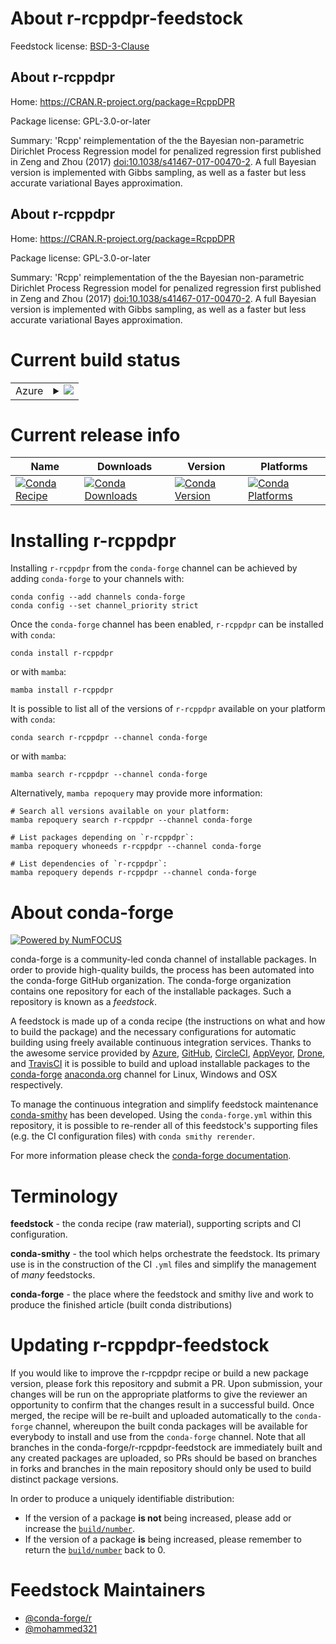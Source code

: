 About r-rcppdpr-feedstock
=========================

Feedstock license: [BSD-3-Clause](https://github.com/conda-forge/r-rcppdpr-feedstock/blob/main/LICENSE.txt)


About r-rcppdpr
---------------

Home: https://CRAN.R-project.org/package=RcppDPR

Package license: GPL-3.0-or-later

Summary: 'Rcpp' reimplementation of the the Bayesian non-parametric Dirichlet Process Regression model for penalized regression first published in Zeng and Zhou (2017) <doi:10.1038/s41467-017-00470-2>. A full Bayesian version is implemented with Gibbs sampling, as well as a faster but less accurate variational Bayes approximation.

About r-rcppdpr
---------------

Home: https://CRAN.R-project.org/package=RcppDPR

Package license: GPL-3.0-or-later

Summary: 'Rcpp' reimplementation of the the Bayesian non-parametric Dirichlet Process Regression model for penalized regression first published in Zeng and Zhou (2017) <doi:10.1038/s41467-017-00470-2>. A full Bayesian version is implemented with Gibbs sampling, as well as a faster but less accurate variational Bayes approximation.

Current build status
====================


<table>
    
  <tr>
    <td>Azure</td>
    <td>
      <details>
        <summary>
          <a href="https://dev.azure.com/conda-forge/feedstock-builds/_build/latest?definitionId=25480&branchName=main">
            <img src="https://dev.azure.com/conda-forge/feedstock-builds/_apis/build/status/r-rcppdpr-feedstock?branchName=main">
          </a>
        </summary>
        <table>
          <thead><tr><th>Variant</th><th>Status</th></tr></thead>
          <tbody><tr>
              <td>linux_64_r_base4.3</td>
              <td>
                <a href="https://dev.azure.com/conda-forge/feedstock-builds/_build/latest?definitionId=25480&branchName=main">
                  <img src="https://dev.azure.com/conda-forge/feedstock-builds/_apis/build/status/r-rcppdpr-feedstock?branchName=main&jobName=linux&configuration=linux%20linux_64_r_base4.3" alt="variant">
                </a>
              </td>
            </tr><tr>
              <td>linux_64_r_base4.4</td>
              <td>
                <a href="https://dev.azure.com/conda-forge/feedstock-builds/_build/latest?definitionId=25480&branchName=main">
                  <img src="https://dev.azure.com/conda-forge/feedstock-builds/_apis/build/status/r-rcppdpr-feedstock?branchName=main&jobName=linux&configuration=linux%20linux_64_r_base4.4" alt="variant">
                </a>
              </td>
            </tr><tr>
              <td>osx_64_r_base4.3</td>
              <td>
                <a href="https://dev.azure.com/conda-forge/feedstock-builds/_build/latest?definitionId=25480&branchName=main">
                  <img src="https://dev.azure.com/conda-forge/feedstock-builds/_apis/build/status/r-rcppdpr-feedstock?branchName=main&jobName=osx&configuration=osx%20osx_64_r_base4.3" alt="variant">
                </a>
              </td>
            </tr><tr>
              <td>osx_64_r_base4.4</td>
              <td>
                <a href="https://dev.azure.com/conda-forge/feedstock-builds/_build/latest?definitionId=25480&branchName=main">
                  <img src="https://dev.azure.com/conda-forge/feedstock-builds/_apis/build/status/r-rcppdpr-feedstock?branchName=main&jobName=osx&configuration=osx%20osx_64_r_base4.4" alt="variant">
                </a>
              </td>
            </tr><tr>
              <td>win_64_r_base4.3</td>
              <td>
                <a href="https://dev.azure.com/conda-forge/feedstock-builds/_build/latest?definitionId=25480&branchName=main">
                  <img src="https://dev.azure.com/conda-forge/feedstock-builds/_apis/build/status/r-rcppdpr-feedstock?branchName=main&jobName=win&configuration=win%20win_64_r_base4.3" alt="variant">
                </a>
              </td>
            </tr><tr>
              <td>win_64_r_base4.4</td>
              <td>
                <a href="https://dev.azure.com/conda-forge/feedstock-builds/_build/latest?definitionId=25480&branchName=main">
                  <img src="https://dev.azure.com/conda-forge/feedstock-builds/_apis/build/status/r-rcppdpr-feedstock?branchName=main&jobName=win&configuration=win%20win_64_r_base4.4" alt="variant">
                </a>
              </td>
            </tr>
          </tbody>
        </table>
      </details>
    </td>
  </tr>
</table>

Current release info
====================

| Name | Downloads | Version | Platforms |
| --- | --- | --- | --- |
| [![Conda Recipe](https://img.shields.io/badge/recipe-r--rcppdpr-green.svg)](https://anaconda.org/conda-forge/r-rcppdpr) | [![Conda Downloads](https://img.shields.io/conda/dn/conda-forge/r-rcppdpr.svg)](https://anaconda.org/conda-forge/r-rcppdpr) | [![Conda Version](https://img.shields.io/conda/vn/conda-forge/r-rcppdpr.svg)](https://anaconda.org/conda-forge/r-rcppdpr) | [![Conda Platforms](https://img.shields.io/conda/pn/conda-forge/r-rcppdpr.svg)](https://anaconda.org/conda-forge/r-rcppdpr) |

Installing r-rcppdpr
====================

Installing `r-rcppdpr` from the `conda-forge` channel can be achieved by adding `conda-forge` to your channels with:

```
conda config --add channels conda-forge
conda config --set channel_priority strict
```

Once the `conda-forge` channel has been enabled, `r-rcppdpr` can be installed with `conda`:

```
conda install r-rcppdpr
```

or with `mamba`:

```
mamba install r-rcppdpr
```

It is possible to list all of the versions of `r-rcppdpr` available on your platform with `conda`:

```
conda search r-rcppdpr --channel conda-forge
```

or with `mamba`:

```
mamba search r-rcppdpr --channel conda-forge
```

Alternatively, `mamba repoquery` may provide more information:

```
# Search all versions available on your platform:
mamba repoquery search r-rcppdpr --channel conda-forge

# List packages depending on `r-rcppdpr`:
mamba repoquery whoneeds r-rcppdpr --channel conda-forge

# List dependencies of `r-rcppdpr`:
mamba repoquery depends r-rcppdpr --channel conda-forge
```


About conda-forge
=================

[![Powered by
NumFOCUS](https://img.shields.io/badge/powered%20by-NumFOCUS-orange.svg?style=flat&colorA=E1523D&colorB=007D8A)](https://numfocus.org)

conda-forge is a community-led conda channel of installable packages.
In order to provide high-quality builds, the process has been automated into the
conda-forge GitHub organization. The conda-forge organization contains one repository
for each of the installable packages. Such a repository is known as a *feedstock*.

A feedstock is made up of a conda recipe (the instructions on what and how to build
the package) and the necessary configurations for automatic building using freely
available continuous integration services. Thanks to the awesome service provided by
[Azure](https://azure.microsoft.com/en-us/services/devops/), [GitHub](https://github.com/),
[CircleCI](https://circleci.com/), [AppVeyor](https://www.appveyor.com/),
[Drone](https://cloud.drone.io/welcome), and [TravisCI](https://travis-ci.com/)
it is possible to build and upload installable packages to the
[conda-forge](https://anaconda.org/conda-forge) [anaconda.org](https://anaconda.org/)
channel for Linux, Windows and OSX respectively.

To manage the continuous integration and simplify feedstock maintenance
[conda-smithy](https://github.com/conda-forge/conda-smithy) has been developed.
Using the ``conda-forge.yml`` within this repository, it is possible to re-render all of
this feedstock's supporting files (e.g. the CI configuration files) with ``conda smithy rerender``.

For more information please check the [conda-forge documentation](https://conda-forge.org/docs/).

Terminology
===========

**feedstock** - the conda recipe (raw material), supporting scripts and CI configuration.

**conda-smithy** - the tool which helps orchestrate the feedstock.
                   Its primary use is in the construction of the CI ``.yml`` files
                   and simplify the management of *many* feedstocks.

**conda-forge** - the place where the feedstock and smithy live and work to
                  produce the finished article (built conda distributions)


Updating r-rcppdpr-feedstock
============================

If you would like to improve the r-rcppdpr recipe or build a new
package version, please fork this repository and submit a PR. Upon submission,
your changes will be run on the appropriate platforms to give the reviewer an
opportunity to confirm that the changes result in a successful build. Once
merged, the recipe will be re-built and uploaded automatically to the
`conda-forge` channel, whereupon the built conda packages will be available for
everybody to install and use from the `conda-forge` channel.
Note that all branches in the conda-forge/r-rcppdpr-feedstock are
immediately built and any created packages are uploaded, so PRs should be based
on branches in forks and branches in the main repository should only be used to
build distinct package versions.

In order to produce a uniquely identifiable distribution:
 * If the version of a package **is not** being increased, please add or increase
   the [``build/number``](https://docs.conda.io/projects/conda-build/en/latest/resources/define-metadata.html#build-number-and-string).
 * If the version of a package **is** being increased, please remember to return
   the [``build/number``](https://docs.conda.io/projects/conda-build/en/latest/resources/define-metadata.html#build-number-and-string)
   back to 0.

Feedstock Maintainers
=====================

* [@conda-forge/r](https://github.com/orgs/conda-forge/teams/r/)
* [@mohammed321](https://github.com/mohammed321/)

